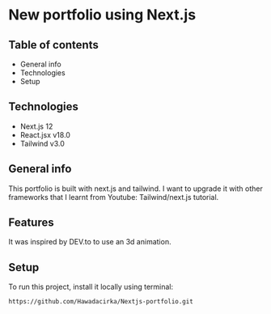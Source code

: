 # New portfolio using Next.js

## Table of contents
* General info
* Technologies
* Setup

## Technologies
* Next.js 12
* React.jsx v18.0
* Tailwind v3.0



## General info
This portfolio is built with next.js and tailwind. I want to upgrade it with other frameworks that I learnt from Youtube: Tailwind/next.js tutorial. 

## Features
It was inspired by DEV.to to use an 3d animation.

## Setup
To run this project, install it locally using terminal:

`
https://github.com/Hawadacirka/Nextjs-portfolio.git
`
